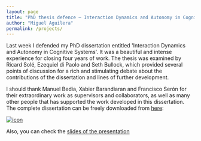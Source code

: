 ```yaml
---
layout: page
title: "PhD thesis defence – Interaction Dynamics and Autonomy in Cognitive Systems"
author: "Miguel Aguilera"
permalink: /projects/
---
```


Last week I defended my PhD dissertation entitled 'Interaction Dynamics and Autonomy in Cognitive Systems'. It was a beautiful and intense experience for closing four years of work. The thesis was examined by Ricard Solé, Ezequiel di Paolo and Seth Bullock, which provided several points of discussion for a rich and stimulating debate about the contributions of the dissertation and lines of further development. 

I should thank Manuel Bedia, Xabier Barandiaran and Francisco Serón for their extraordinary work as supervisors and collaborators, as well as many other people that has supported the work developed in this dissertation. The complete dissertation can be freely downloaded from [here](http://phdthesis.maguilera.net/): 

[![icon](https://maguilera0.files.wordpress.com/2015/12/icon1.png)](http://phdthesis.maguilera.net/)

Also, you can check the [slides of the presentation](https://maguilera0.files.wordpress.com/2015/12/presentation-phd-thesis.pdf "presentation-phd-thesis")
